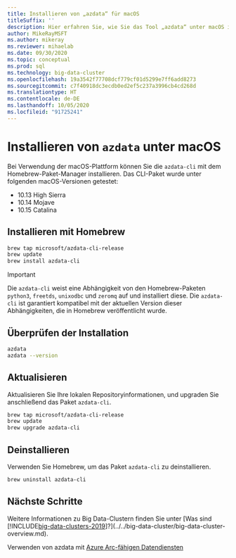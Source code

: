 ```yaml
---
title: Installieren von „azdata“ für macOS
titleSuffix: ''
description: Hier erfahren Sie, wie Sie das Tool „azdata“ unter macOS installieren.
author: MikeRayMSFT
ms.author: mikeray
ms.reviewer: mihaelab
ms.date: 09/30/2020
ms.topic: conceptual
ms.prod: sql
ms.technology: big-data-cluster
ms.openlocfilehash: 19a3542f77708dcf779cf01d5299e7ff6add8273
ms.sourcegitcommit: c7f40918dc3ecdb0ed2ef5c237a3996cb4cd268d
ms.translationtype: HT
ms.contentlocale: de-DE
ms.lasthandoff: 10/05/2020
ms.locfileid: "91725241"
---
```

# <a name="install-azdata-on-macos"></a>Installieren von `azdata` unter macOS

Bei Verwendung der macOS-Plattform können Sie die `azdata-cli` mit dem Homebrew-Paket-Manager installieren. Das CLI-Paket wurde unter folgenden macOS-Versionen getestet:

- 10.13 High Sierra
- 10.14 Mojave
- 10.15 Catalina

## <a name="install-with-homebrew"></a>Installieren mit Homebrew

```bash
brew tap microsoft/azdata-cli-release
brew update
brew install azdata-cli
```

>[!IMPORTANT]
>Die `azdata-cli` weist eine Abhängigkeit von den Homebrew-Paketen `python3`, `freetds`, `unixodbc` und `zeromq` auf und installiert diese. Die `azdata-cli` ist garantiert kompatibel mit der aktuellen Version dieser Abhängigkeiten, die in Homebrew veröffentlicht wurde.

## <a name="verify-install"></a>Überprüfen der Installation

```bash
azdata
azdata --version
```

## <a name="update"></a>Aktualisieren

Aktualisieren Sie Ihre lokalen Repositoryinformationen, und upgraden Sie anschließend das Paket `azdata-cli`.

```bash
brew tap microsoft/azdata-cli-release
brew update
brew upgrade azdata-cli
```

## <a name="uninstall"></a>Deinstallieren

Verwenden Sie Homebrew, um das Paket `azdata-cli` zu deinstallieren.

```bash
brew uninstall azdata-cli
```

## <a name="next-steps"></a>Nächste Schritte

Weitere Informationen zu Big Data-Clustern finden Sie unter [Was sind [!INCLUDE[big-data-clusters-2019](../../includes/ssbigdataclusters-ver15.md)]?](../../big-data-cluster/big-data-cluster-overview.md).

Verwenden von azdata mit [Azure Arc-fähigen Datendiensten](/azure/azure-arc/data/)
